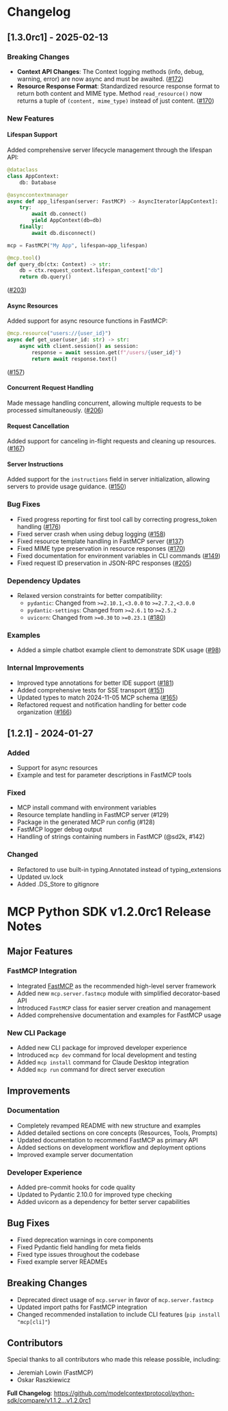 # Changelog

## [1.3.0rc1] - 2025-02-13

### Breaking Changes

- **Context API Changes**: The Context logging methods (info, debug, warning, error) are now async and must be awaited. ([#172](https://github.com/modelcontextprotocol/python-sdk/pull/172))
- **Resource Response Format**: Standardized resource response format to return both content and MIME type. Method `read_resource()` now returns a tuple of `(content, mime_type)` instead of just content. ([#170](https://github.com/modelcontextprotocol/python-sdk/pull/170))

### New Features

#### Lifespan Support
Added comprehensive server lifecycle management through the lifespan API:
```python
@dataclass
class AppContext:
    db: Database

@asynccontextmanager
async def app_lifespan(server: FastMCP) -> AsyncIterator[AppContext]:
    try:
        await db.connect()
        yield AppContext(db=db)
    finally:
        await db.disconnect()

mcp = FastMCP("My App", lifespan=app_lifespan)

@mcp.tool()
def query_db(ctx: Context) -> str:
    db = ctx.request_context.lifespan_context["db"]
    return db.query()
```
([#203](https://github.com/modelcontextprotocol/python-sdk/pull/203))

#### Async Resources
Added support for async resource functions in FastMCP:
```python
@mcp.resource("users://{user_id}")
async def get_user(user_id: str) -> str:
    async with client.session() as session:
        response = await session.get(f"/users/{user_id}")
        return await response.text()
```
([#157](https://github.com/modelcontextprotocol/python-sdk/pull/157))

#### Concurrent Request Handling
Made message handling concurrent, allowing multiple requests to be processed simultaneously. ([#206](https://github.com/modelcontextprotocol/python-sdk/pull/206))

#### Request Cancellation
Added support for canceling in-flight requests and cleaning up resources. ([#167](https://github.com/modelcontextprotocol/python-sdk/pull/167))

#### Server Instructions
Added support for the `instructions` field in server initialization, allowing servers to provide usage guidance. ([#150](https://github.com/modelcontextprotocol/python-sdk/pull/150))

### Bug Fixes

- Fixed progress reporting for first tool call by correcting progress_token handling ([#176](https://github.com/modelcontextprotocol/python-sdk/pull/176))
- Fixed server crash when using debug logging ([#158](https://github.com/modelcontextprotocol/python-sdk/pull/158))
- Fixed resource template handling in FastMCP server ([#137](https://github.com/modelcontextprotocol/python-sdk/pull/137))
- Fixed MIME type preservation in resource responses ([#170](https://github.com/modelcontextprotocol/python-sdk/pull/170))
- Fixed documentation for environment variables in CLI commands ([#149](https://github.com/modelcontextprotocol/python-sdk/pull/149))
- Fixed request ID preservation in JSON-RPC responses ([#205](https://github.com/modelcontextprotocol/python-sdk/pull/205))

### Dependency Updates

- Relaxed version constraints for better compatibility:
  - `pydantic`: Changed from `>=2.10.1,<3.0.0` to `>=2.7.2,<3.0.0`
  - `pydantic-settings`: Changed from `>=2.6.1` to `>=2.5.2`
  - `uvicorn`: Changed from `>=0.30` to `>=0.23.1`
  ([#180](https://github.com/modelcontextprotocol/python-sdk/pull/180))

### Examples

- Added a simple chatbot example client to demonstrate SDK usage ([#98](https://github.com/modelcontextprotocol/python-sdk/pull/98))

### Internal Improvements

- Improved type annotations for better IDE support ([#181](https://github.com/modelcontextprotocol/python-sdk/pull/181))
- Added comprehensive tests for SSE transport ([#151](https://github.com/modelcontextprotocol/python-sdk/pull/151))
- Updated types to match 2024-11-05 MCP schema ([#165](https://github.com/modelcontextprotocol/python-sdk/pull/165))
- Refactored request and notification handling for better code organization ([#166](https://github.com/modelcontextprotocol/python-sdk/pull/166))

## [1.2.1] - 2024-01-27

### Added
- Support for async resources
- Example and test for parameter descriptions in FastMCP tools

### Fixed
- MCP install command with environment variables
- Resource template handling in FastMCP server (#129)
- Package in the generated MCP run config (#128)
- FastMCP logger debug output
- Handling of strings containing numbers in FastMCP (@sd2k, #142)

### Changed
- Refactored to use built-in typing.Annotated instead of typing_extensions
- Updated uv.lock
- Added .DS_Store to gitignore

# MCP Python SDK v1.2.0rc1 Release Notes

## Major Features

### FastMCP Integration
- Integrated [FastMCP](https://github.com/jlowin/fastmcp) as the recommended high-level server framework
- Added new `mcp.server.fastmcp` module with simplified decorator-based API
- Introduced `FastMCP` class for easier server creation and management
- Added comprehensive documentation and examples for FastMCP usage

### New CLI Package
- Added new CLI package for improved developer experience
- Introduced `mcp dev` command for local development and testing
- Added `mcp install` command for Claude Desktop integration
- Added `mcp run` command for direct server execution

## Improvements

### Documentation
- Completely revamped README with new structure and examples
- Added detailed sections on core concepts (Resources, Tools, Prompts)
- Updated documentation to recommend FastMCP as primary API
- Added sections on development workflow and deployment options
- Improved example server documentation

### Developer Experience
- Added pre-commit hooks for code quality
- Updated to Pydantic 2.10.0 for improved type checking
- Added uvicorn as a dependency for better server capabilities

## Bug Fixes
- Fixed deprecation warnings in core components
- Fixed Pydantic field handling for meta fields
- Fixed type issues throughout the codebase
- Fixed example server READMEs

## Breaking Changes
- Deprecated direct usage of `mcp.server` in favor of `mcp.server.fastmcp`
- Updated import paths for FastMCP integration
- Changed recommended installation to include CLI features (`pip install "mcp[cli]"`)

## Contributors
Special thanks to all contributors who made this release possible, including:
- Jeremiah Lowin (FastMCP)
- Oskar Raszkiewicz

**Full Changelog**: https://github.com/modelcontextprotocol/python-sdk/compare/v1.1.2...v1.2.0rc1
